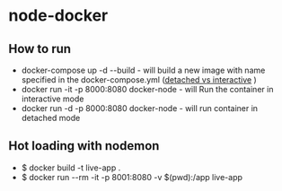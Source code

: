 # node-docker

## How to run
- docker-compose up -d --build - will build a new image with name specified in the docker-compose.yml
([detached vs interactive](https://stackoverflow.com/questions/47753047/docker-detached-and-interactive#:~:targetText=%2Di%20(interactive)%20is%20about,orthogornal%20and%20not%20inherently%20contradictory) )
- docker run -it -p 8000:8080 docker-node - will Run the container in interactive mode
- docker run -d -p 8000:8080 docker-node - will run container in detached mode

## Hot loading with nodemon
- $ docker build -t live-app .
- $ docker run --rm -it -p 8001:8080 -v $(pwd):/app live-app
